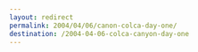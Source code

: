 ```yaml
---
layout: redirect
permalink: 2004/04/06/canon-colca-day-one/
destination: /2004-04-06-colca-canyon-day-one
---
```

